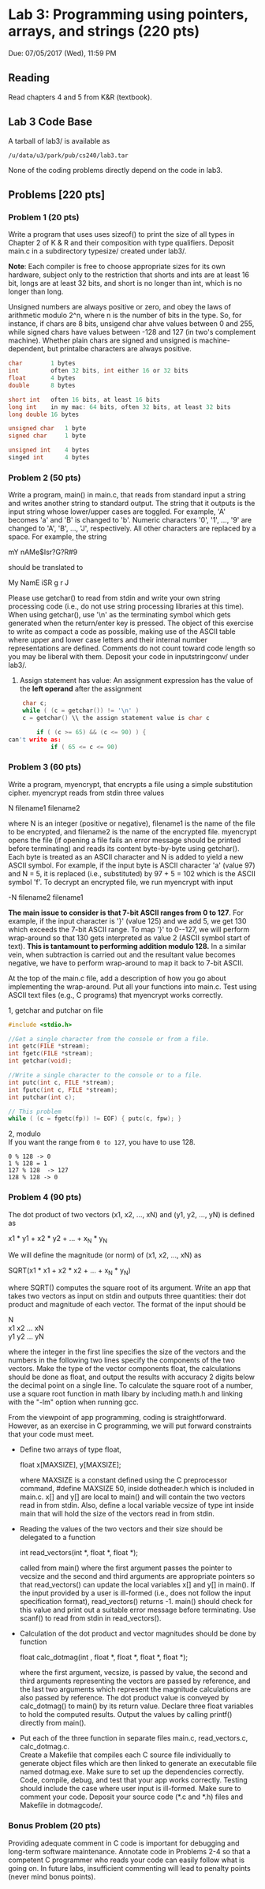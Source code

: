 # Lab 3: Programming using pointers, arrays, and strings (220 pts)
Due: 07/05/2017 (Wed), 11:59 PM

## Reading 
Read chapters 4 and 5 from K&R (textbook).

## Lab 3 Code Base
A tarball of lab3/ is available as 

`/u/data/u3/park/pub/cs240/lab3.tar `

None of the coding problems directly depend on the code in lab3.

## Problems [220 pts]

### Problem 1 (20 pts)
Write a program that uses uses sizeof() to print the size of all types in Chapter 2 of K & R and their composition with type qualifiers. Deposit main.c in a subdirectory typesize/ created under lab3/.

**Note**: Each compiler is free to choose appropriate sizes for its own hardware, subject only to the restriction that shorts and ints are at least 16 bit, longs are at least 32 bits, and short is no longer than int, which is no longer than long.

Unsigned numbers are always positive or zero, and obey the laws of arithmetic modulo 2^n, where n is the number of bits in the type. So, for instance, if chars are 8 bits, unsigend char ahve values between 0 and 255, while signed chars have values between -128 and 127 (in two's complement machine). Whether plain chars are signed and unsigned is machine-dependent, but printalbe characters are always positive.

```c
char        1 bytes
int         often 32 bits, int either 16 or 32 bits
float       4 bytes
double      8 bytes

short int   often 16 bits, at least 16 bits
long int    in my mac: 64 bits, often 32 bits, at least 32 bits
long double 16 bytes

unsigned char   1 byte 
signed char     1 byte

unsigned int    4 bytes
singed int      4 bytes
```

### Problem 2 (50 pts)
Write a program, main() in main.c, that reads from standard input a string and writes another string to standard output. The string that it outputs is the input string whose lower/upper cases are toggled. For example, 'A' becomes 'a' and 'B' is changed to 'b'. Numeric characters '0', '1', ..., '9' are changed to 'A', 'B', ..., 'J', respectively. All other characters are replaced by a space. For example, the string 

mY nAMe$Isr?G?R#9 

should be translated to 

My NamE iSR g r J 

Please use getchar() to read from stdin and write your own string processing code (i.e., do not use string processing libraries at this time). When using getchar(), use '\n' as the terminating symbol which gets generated when the return/enter key is pressed. The object of this exercise to write as compact a code as possible, making use of the ASCII table where upper and lower case letters and their internal number representations are defined. Comments do not count toward code length so you may be liberal with them. Deposit your code in inputstringconv/ under lab3/.


1. Assign statement has value: An assignment expression has the value of the **left operand** after the assignment

```c
	char c;
    while ( (c = getchar()) != '\n' ) 
    c = getchar() \\ the assign statement value is char c

```

```c
        if ( (c >= 65) && (c <= 90) ) {
can't write as:
			if ( 65 <= c <= 90)

```

### Problem 3 (60 pts)
Write a program, myencrypt, that encrypts a file using a simple substitution cipher. myencrypt reads from stdin three values 

N filename1 filename2 

where N is an integer (positive or negative), filename1 is the name of the file to be encrypted, and filename2 is the name of the encrypted file. myencrypt opens the file (if opening a file fails an error message should be printed before terminating) and reads its content byte-by-byte using getchar(). Each byte is treated as an ASCII character and N is added to yield a new ASCII symbol. For example, if the input byte is ASCII character 'a' (value 97) and N = 5, it is replaced (i.e., substituted) by 97 + 5 = 102 which is the ASCII symbol 'f'. To decrypt an encrypted file, we run myencrypt with input 

-N filename2 filename1 

**The main issue to consider is that 7-bit ASCII ranges from 0 to 127**. For example, if the input character is '}' (value 125) and we add 5, we get 130 which exceeds the 7-bit ASCII range. To map '}' to 0--127, we will perform wrap-around so that 130 gets interpreted as value 2 (ASCII symbol start of text). **This is tantamount to performing addition modulo 128.** In a similar vein, when subtraction is carried out and the resultant value becomes negative, we have to perform wrap-around to map it back to 7-bit ASCII. 

At the top of the main.c file, add a description of how you go about implementing the wrap-around. Put all your functions into main.c. Test using ASCII text files (e.g., C programs) that myencrypt works correctly.

1, getchar and putchar on file  

```c
#include <stdio.h>

//Get a single character from the console or from a file.
int getc(FILE *stream);
int fgetc(FILE *stream);
int getchar(void);

//Write a single character to the console or to a file.
int putc(int c, FILE *stream);
int fputc(int c, FILE *stream);
int putchar(int c);

// This problem
while ( (c = fgetc(fp)) != EOF) { putc(c, fpw); }
```

2, modulo  
If you want the range from `0 to 127`, you have to use 128.

```
0 % 128 -> 0
1 % 128 = 1
127 % 128  -> 127
128 % 128 -> 0
``` 




### Problem 4 (90 pts)
The dot product of two vectors (x1, x2, ..., xN) and (y1, y2, ..., yN) is defined as 

x1 * y1 + x2 * y2 + ... + x<sub>N</sub> * y<sub>N</sub>

We will define the magnitude (or norm) of (x1, x2, ..., xN) as 

SQRT(x1 * x1 + x2 * x2 + ... +  x<sub>N</sub> * y<sub>N</sub>) 

where SQRT() computes the square root of its argument. Write an app that takes two vectors as input on stdin and outputs three quantities: their dot product and magnitude of each vector. The format of the input should be 

N  
x1 x2 ... xN   
y1 y2 ... yN 

where the integer in the first line specifies the size of the vectors and the numbers in the following two lines specify the components of the two vectors. Make the type of the vector components float, the calculations should be done as float, and output the results with accuracy 2 digits below the decimal point on a single line. To calculate the square root of a number, use a square root function in math libary by including math.h and linking with the "-lm" option when running gcc. 

From the viewpoint of app programming, coding is straightforward. However, as an exercise in C programming, we will put forward constraints that your code must meet.

- Define two arrays of type float,

	 float x[MAXSIZE], y[MAXSIZE];  
	   
	 where MAXSIZE is a constant defined using the C preprocessor command, #define MAXSIZE 50, inside dotheader.h which is included in main.c. x[] and y[] are local to main() and will contain the two vectors read in from stdin. Also, define a local variable vecsize of type int inside main that will hold the size of the vectors read in from stdin.
	 
- Reading the values of the two vectors and their size should be delegated to a function

	int read_vectors(int *, float *, float *);  
	 
	called from main() where the first argument passes the pointer to vecsize and the second and third arguments are appropriate pointers so that read_vectors() can update the local variables x[] and y[] in main(). If the input provided by a user is ill-formed (i.e., does not follow the input specification format), read_vectors() returns -1. main() should check for this value and print out a suitable error message before terminating. Use scanf() to read from stdin in read_vectors().
	
- Calculation of the dot product and vector magnitudes should be done by function  

	 float calc_dotmag(int , float *, float *, float *, float *); 
	 
	 where the first argument, vecsize, is passed by value, the second and third arguments representing the vectors are passed by reference, and the last two arguments which represent the magnitude calculations are also passed by reference. The dot product value is conveyed by calc_dotmag() to main() by its return value. Declare three float variables to hold the computed results. Output the values by calling printf() directly from main().
	 
- Put each of the three function in separate files main.c, read_vectors.c, calc_dotmag.c.   
	Create a Makefile that compiles each C source file individually to generate object files which are then linked to generate an executable file named dotmag.exe. Make sure to set up the dependencies correctly. Code, compile, debug, and test that your app works correctly. Testing should include the case where user input is ill-formed. Make sure to comment your code. Deposit your source code (*.c and *.h) files and Makefile in dotmagcode/.

### Bonus Problem (20 pts)

Providing adequate comment in C code is important for debugging and long-term software maintenance. Annotate code in Problems 2-4 so that a competent C programmer who reads your code can easily follow what is going on. In future labs, insufficient commenting will lead to penalty points (never mind bonus points).




